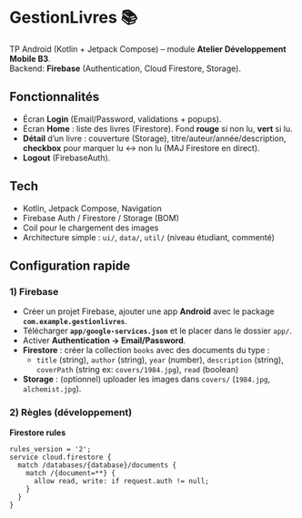# GestionLivres 📚

TP Android (Kotlin + Jetpack Compose) – module **Atelier Développement Mobile B3**.  
Backend: **Firebase** (Authentication, Cloud Firestore, Storage).

## Fonctionnalités
- Écran **Login** (Email/Password, validations + popups).
- Écran **Home** : liste des livres (Firestore). Fond **rouge** si non lu, **vert** si lu.
- **Détail** d’un livre : couverture (Storage), titre/auteur/année/description, **checkbox** pour marquer lu ↔ non lu (MAJ Firestore en direct).
- **Logout** (FirebaseAuth).

## Tech
- Kotlin, Jetpack Compose, Navigation
- Firebase Auth / Firestore / Storage (BOM)
- Coil pour le chargement des images
- Architecture simple : `ui/`, `data/`, `util/` (niveau étudiant, commenté)

## Configuration rapide

### 1) Firebase
- Créer un projet Firebase, ajouter une app **Android** avec le package **`com.example.gestionlivres`**.
- Télécharger **`app/google-services.json`** et le placer dans le dossier `app/`.
- Activer **Authentication → Email/Password**.
- **Firestore** : créer la collection `books` avec des documents du type :
  - `title` (string), `author` (string), `year` (number), `description` (string),  
    `coverPath` (string ex: `covers/1984.jpg`), `read` (boolean)
- **Storage** : (optionnel) uploader les images dans `covers/` (`1984.jpg`, `alchemist.jpg`).

### 2) Règles (développement)
**Firestore rules**
```rules
rules_version = '2';
service cloud.firestore {
  match /databases/{database}/documents {
    match /{document=**} {
      allow read, write: if request.auth != null;
    }
  }
}
